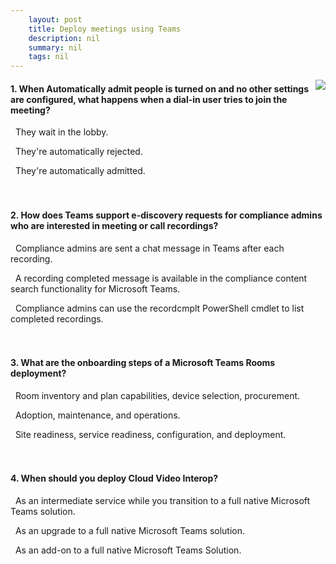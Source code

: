 ```yaml
---
    layout: post
    title: Deploy meetings using Teams 
    description: nil
    summary: nil
    tags: nil
---
```



 <a target="_blank" href="https://docs.microsoft.com/en-us/learn/modules/m365-teams-deploy-meetings/6-knowledge-check/"><i class="fas fa-external-link-alt"></i> </a>
 <img align="right" src="https://docs.microsoft.com/en-us/learn/achievements/deploy-meetings-using-teams.svg">
####  1. When Automatically admit people is turned on and no other settings are configured, what happens when a dial-in user tries to join the meeting?


<i class='fas fa-check-square' style='color: Dodgerblue;'></i> &nbsp;&nbsp;They wait in the lobby.

<i class='far fa-square'></i> &nbsp;&nbsp;They're automatically rejected.

<i class='far fa-square'></i> &nbsp;&nbsp;They're automatically admitted.
<br />
<br />
<br />

####  2. How does Teams support e-discovery requests for compliance admins who are interested in meeting or call recordings?


<i class='far fa-square'></i> &nbsp;&nbsp;Compliance admins are sent a chat message in Teams after each recording.

<i class='fas fa-check-square' style='color: Dodgerblue;'></i> &nbsp;&nbsp;A recording completed message is available in the compliance content search functionality for Microsoft Teams.

<i class='far fa-square'></i> &nbsp;&nbsp;Compliance admins can use the recordcmplt PowerShell cmdlet to list completed recordings.
<br />
<br />
<br />

####  3. What are the onboarding steps of a Microsoft Teams Rooms deployment?


<i class='far fa-square'></i> &nbsp;&nbsp;Room inventory and plan capabilities, device selection, procurement.

<i class='far fa-square'></i> &nbsp;&nbsp;Adoption, maintenance, and operations.

<i class='fas fa-check-square' style='color: Dodgerblue;'></i> &nbsp;&nbsp;Site readiness, service readiness, configuration, and deployment.
<br />
<br />
<br />

####  4. When should you deploy Cloud Video Interop?


<i class='fas fa-check-square' style='color: Dodgerblue;'></i> &nbsp;&nbsp;As an intermediate service while you transition to a full native Microsoft Teams solution.

<i class='far fa-square'></i> &nbsp;&nbsp;As an upgrade to a full native Microsoft Teams solution.

<i class='far fa-square'></i> &nbsp;&nbsp;As an add-on to a full native Microsoft Teams Solution.
<br />
<br />
<br />
